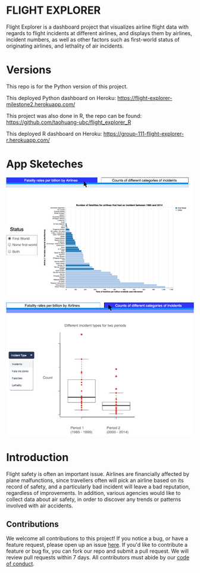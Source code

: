 # FLIGHT EXPLORER

Flight Explorer is a dashboard project that visualizes airline flight data with regards to flight incidents at different airlines, and displays them by airlines, incident numbers, as well as other factors such as first-world status of originating airlines, and lethality of air incidents.

# Versions

This repo is for the Python version of this project.

This deployed Python dashboard on Heroku: https://flight-explorer-milestone2.herokuapp.com/

This project was also done in R, the repo can be found: https://github.com/taohuang-ubc/flight_explorer_R

This deployed R dashboard on Heroku: https://group-111-flight-explorer-r.herokuapp.com/

# App Sketeches

![](1.png)

![](2.png)

# Introduction

Flight safety is often an important issue. Airlines are financially affected by plane malfunctions, since travellers often will pick an airline based on its record of safety, and a particularly bad incident will leave a bad reputation, regardless of improvements. In addition, various agencies would like to collect data about air safety, in order to discover any trends or patterns involved with air accidents.


## Contributions

We welcome all contributions to this project! If you notice a bug, or have a feature request, please open up an issue [here](https://github.com/UBC-MDS/DSCI_532_GROUP_111_FLIGHT_EXPLORER/issues). If you'd like to contribute a feature or bug fix, you can fork our repo and submit a pull request. We will review pull requests within 7 days. All contributors must abide by our [code of conduct](https://github.com/UBC-MDS/DSCI_532_GROUP_111_FLIGHT_EXPLORER/blob/master/CODE_OF_CONDUCT.md).
